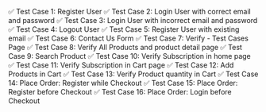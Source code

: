 ✅ Test Case 1: Register User
✅ Test Case 2: Login User with correct email and password
✅ Test Case 3: Login User with incorrect email and password
✅ Test Case 4: Logout User
✅ Test Case 5: Register User with existing email
✅ Test Case 6: Contact Us Form
✅ Test Case 7: Verify - Test Cases Page
✅ Test Case 8: Verify All Products and product detail page
✅ Test Case 9: Search Product
✅ Test Case 10: Verify Subscription in home page
✅ Test Case 11: Verify Subscription in Cart page
✅ Test Case 12: Add Products in Cart
✅ Test Case 13: Verify Product quantity in Cart
✅ Test Case 14: Place Order: Register while Checkout
✅ Test Case 15: Place Order: Register before Checkout
✅ Test Case 16: Place Order: Login before Checkout
